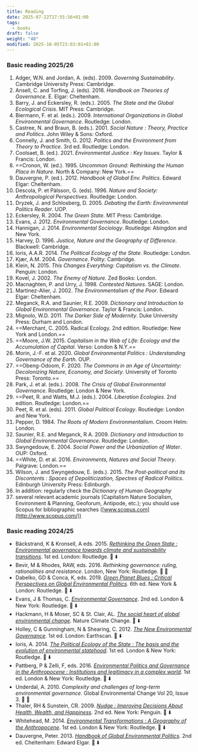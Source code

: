 ```yaml
---
title: Reading
date: 2025-07-22T17:55:56+01:00
tags:
  - books
draft: false
weight: "40"
modified: 2025-10-05T23:03:01+01:00
---
```

### Basic reading 2025/26
1. Adger, W.N. and Jordan, A. (eds). 2009. *Governing Sustainability*. Cambridge University Press: Cambridge.
2. Ansell, C. and Torfing, J. (eds). 2016. *Handbook on Theories of Governance*. E. Elgar: Cheltenham.
3. Barry, J. and Eckersley, R. (eds.). 2005. *The State and the Global Ecological Crisis*. MIT Press: Cambridge.
4. Biermann, F. et al. (eds.). 2009. *International Organizations in Global Environmental Governance*. Routledge: London.
5. Castree, N. and Braun, B. (eds.). 2001. *Social Nature : Theory, Practice and Politics*. John Wiley & Sons: Oxford.
6. Connelly, J. and Smith, G. 2012. *Politics and the Environment from Theory to Practice*. 3rd ed. Routledge: London.
7. Coolsaet, B. (ed.). 2021. *Environmental Justice : Key Issues*. Taylor & Francis: London.
8. ==Cronon, W. (ed.). 1995. *Uncommon Ground: Rethinking the Human Place in Nature*. North & Company: New York.==
9. Dauvergne, P. (ed.). 2012. *Handbook of Global Env. Politics*. Edward Elgar: Cheltenham.
10. Descola, P. et Pàlsson, G. (eds). 1996. *Nature and Society: Anthropological Perspectives*. Routledge: London.
11. Dryzek, J. and Schlosberg, D. 2005. *Debating the Earth: Environmental Politics Reader*. UOP.
12. Eckersley, R. 2004. *The Green State*. MIT Press: Cambridge.
13. Evans, J. 2012. *Environmental Governance*. Routledge: London.
14. Hannigan, J. 2014. *Environmental Sociology*. Routledge: Abingdon and New York.
15. Harvey, D. 1996. *Justice, Nature and the Geography of Difference*. Blackwell: Cambridge.
16. Ioris, A.A.R. 2014. *The Political Ecology of the State*. Routledge: London.
17. Kjær, A.M. 2004. *Governance*. Polity: Cambridge.
18. Klein, N. 2015. *This Changes Everything: Capitalism vs. the Climate*. Penguin: London.
19. Kovel, J. 2002. *The Enemy of Nature*. Zed Books: London.
20. Macnaghten, P. and Urry, J. 1998. *Contested Natures*. SAGE: London.
21. Martinez-Alier, J. 2002. *The Environmentalism of the Poor*. Edward Elgar: Cheltenham.
22. Meganck, R.A. and Saunier, R.E. 2009. *Dictionary and Introduction to Global Environmental Governance*. Taylor & Francis: London.
23. Mignolo, W.D. 2011. *The Darker Side of Modernity*. Duke University Press: Durham and London.
24. ==Merchant, C. 2005. Radical Ecology. 2nd edition. Routledge: New York and London.==
25. ==Moore, J.W. 2015. *Capitalism in the Web of Life: Ecology and the Accumulation of Capital*. Verso: London & N.Y.==
26. Morin, J.-F. et al. 2020. *Global Environmental Politics : Understanding Governance of the Earth*. OUP.
27. ==Obeng-Odoom, F. 2020. *The Commons in an Age of Uncertainty: Decolonizing Nature, Economy, and Society*. University of Toronto Press: Toronto.==
28. Park, J. et al. (eds.). 2008. *The Crisis of Global Environmental Governance*. Routledge: London & New York.
29. ==Peet, R. and Watts, M.J. (eds.). 2004. *Liberation Ecologies*. 2nd edition. Routledge: London.==
30. Peet, R. et al. (eds). 2011. *Global Political Ecology*. Routledge: London and New York.
31. Pepper, D. 1984. *The Roots of Modern Environmentalism*. Croom Helm: London.
32. Saunier, R.E. and Meganck, R A. 2009. *Dictionary and Introduction to Global Environmental Governance*. Routledge: London.
33. Swyngedouw, E. 2004. *Social Power and the Urbanization of Water*. OUP: Oxford.
34. ==White, D. et al. 2016. *Environments, Natures and Social Theory*. Palgrave: London.==
35. Wilson, J. and Swyngedouw, E. (eds.). 2015. *The Post-political and its Discontents : Spaces of Depoliticization, Spectres of Radical Politics*. Edinburgh University Press: Edinburgh.
36. In addition: regularly check the *Dictionary of Human Geography*
37. several relevant academic journals (Capitalism Nature Socialism, Environment & Planning, Geoforum, Antipode, etc.); you should use Scopus for bibliographic searches ([www.scopus.com](http://www.scopus.com/))

### Basic reading 2024/25
- Bäckstrand, K & Kronsell, A eds. 2015. *[Rethinking the Green State : Environmental governance towards climate and sustainability transitions](https://f001.backblazeb2.com/file/jakerMSc/B%C3%A4ckstrand-Kronsell-eds_Rethinking-the-Green-State_2015.pdf)*. 1st ed. London: Routledge. 📕 ⬇️
- Bevir, M & Rhodes, RAW, eds. 2016. *Rethinking governance: ruling, rationalities and resistance*. London, New York: Routledge. 📕 🏫
- Dabelko, GD & Conca, K, eds. 2019. *[Green Planet Blues : Critical Perspectives on Global Environmental Politics](https://f001.backblazeb2.com/file/jakerMSc/Dabelko-Conca-eds_Green-Planet-Blues_2019.pdf)*. 6th ed. New York & London: Routledge.  📕 ⬇️
- Evans, J & Thomas, C. *[Environmental Governance](https://f001.backblazeb2.com/file/jakerMSc/Evans_Environmental-Governance_2023.pdf)*. 2nd ed. London & New York: Routledge.  📕 ⬇️
- Hackmann, H & Moser, SC & St. Clair, AL. *[The social heart of global environmental change](https://f001.backblazeb2.com/file/jakerMSc/Hackmann-Moser-St-Clair_The-social-heart-of-global-environmental-change_2014.pdf)*. Nature Climate Change. 📄 ⬇️
- Holley, C & Gunningham, N & Shearing, C. 2012. *[The New Environmental Governance](https://f001.backblazeb2.com/file/jakerMSc/Holley-Gunningham-Shearing_The-New-Environmental-Governance_2011.pdf)*. 1st ed. London: Earthscan. 📕 ⬇️
- Ioris, A. 2014. *[The Political Ecology of the State : The basis and the evolution of environmental statehood](https://f001.backblazeb2.com/file/jakerMSc/Ioris_The-Political-Ecology-of-the-State_2014.pdf)*. 1st ed. London & New York: Routledge. 📕 ⬇️ 
- Pattberg, P & Zelli, F, eds. 2016. *[Environmental Politics and Governance in the Anthropocene : Institutions and legitimacy in a complex world](https://f001.backblazeb2.com/file/jakerMSc/Pattberg-Zelli-eds_Environmental-Politics-and-Governance-in-the-Anthropocene_2016.pdf)*. 1st ed. London & New York: Routledge. 📕 ⬇️
- Underdal, A. 2010. *Complexity and challenges of long-term environmental governance*. Global Environmental Change Vol 20, Issue 3. 📄 🏫
- Thaler, RH & Sunstein, CR. 2009. *[Nudge : Improving Decisions About Health, Wealth, and Happiness](https://f001.backblazeb2.com/file/jakerMSc/Thaler-Sunstein_Nudge_2009.pdf)*. 2nd ed. New York: Penguin. 📕 ⬇️
- Whitehead, M. 2014. *[Environmental Transformations : A Geography of the Anthropocene](https://f001.backblazeb2.com/file/jakerMSc/Whitehead_Environmental-Transformations_2014.pdf)*. 1st ed. London & New York: Routledge. 📕 ⬇️
- Dauvergne, Peter. 2013. *[Handbook of Global Environmental Politics](https://f001.backblazeb2.com/file/jakerMSc/Dauvergne_Handbook-of-Global-Environmental-Politics_2013.pdf)*. 2nd ed. Cheltenham: Edward Elgar. 📕 ⬇️  

